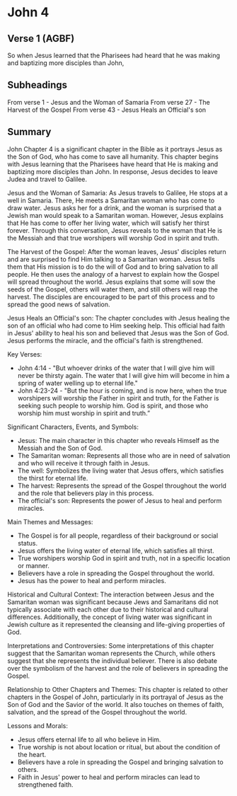 # John 4

## Verse 1 (AGBF)

So when Jesus learned that the Pharisees had heard that he was making and baptizing more disciples than John,

## Subheadings

From verse 1 - Jesus and the Woman of Samaria
From verse 27 - The Harvest of the Gospel
From verse 43 - Jesus Heals an Official's son

## Summary

John Chapter 4 is a significant chapter in the Bible as it portrays Jesus as the Son of God, who has come to save all humanity. This chapter begins with Jesus learning that the Pharisees have heard that He is making and baptizing more disciples than John. In response, Jesus decides to leave Judea and travel to Galilee.

Jesus and the Woman of Samaria:
As Jesus travels to Galilee, He stops at a well in Samaria. There, He meets a Samaritan woman who has come to draw water. Jesus asks her for a drink, and the woman is surprised that a Jewish man would speak to a Samaritan woman. However, Jesus explains that He has come to offer her living water, which will satisfy her thirst forever. Through this conversation, Jesus reveals to the woman that He is the Messiah and that true worshipers will worship God in spirit and truth.

The Harvest of the Gospel:
After the woman leaves, Jesus' disciples return and are surprised to find Him talking to a Samaritan woman. Jesus tells them that His mission is to do the will of God and to bring salvation to all people. He then uses the analogy of a harvest to explain how the Gospel will spread throughout the world. Jesus explains that some will sow the seeds of the Gospel, others will water them, and still others will reap the harvest. The disciples are encouraged to be part of this process and to spread the good news of salvation.

Jesus Heals an Official's son:
The chapter concludes with Jesus healing the son of an official who had come to Him seeking help. This official had faith in Jesus' ability to heal his son and believed that Jesus was the Son of God. Jesus performs the miracle, and the official's faith is strengthened.

Key Verses:
- John 4:14 - "But whoever drinks of the water that I will give him will never be thirsty again. The water that I will give him will become in him a spring of water welling up to eternal life."
- John 4:23-24 - "But the hour is coming, and is now here, when the true worshipers will worship the Father in spirit and truth, for the Father is seeking such people to worship him. God is spirit, and those who worship him must worship in spirit and truth.”

Significant Characters, Events, and Symbols:
- Jesus: The main character in this chapter who reveals Himself as the Messiah and the Son of God.
- The Samaritan woman: Represents all those who are in need of salvation and who will receive it through faith in Jesus.
- The well: Symbolizes the living water that Jesus offers, which satisfies the thirst for eternal life.
- The harvest: Represents the spread of the Gospel throughout the world and the role that believers play in this process.
- The official's son: Represents the power of Jesus to heal and perform miracles.

Main Themes and Messages:
- The Gospel is for all people, regardless of their background or social status.
- Jesus offers the living water of eternal life, which satisfies all thirst.
- True worshipers worship God in spirit and truth, not in a specific location or manner.
- Believers have a role in spreading the Gospel throughout the world.
- Jesus has the power to heal and perform miracles.

Historical and Cultural Context:
The interaction between Jesus and the Samaritan woman was significant because Jews and Samaritans did not typically associate with each other due to their historical and cultural differences. Additionally, the concept of living water was significant in Jewish culture as it represented the cleansing and life-giving properties of God.

Interpretations and Controversies:
Some interpretations of this chapter suggest that the Samaritan woman represents the Church, while others suggest that she represents the individual believer. There is also debate over the symbolism of the harvest and the role of believers in spreading the Gospel.

Relationship to Other Chapters and Themes:
This chapter is related to other chapters in the Gospel of John, particularly in its portrayal of Jesus as the Son of God and the Savior of the world. It also touches on themes of faith, salvation, and the spread of the Gospel throughout the world.

Lessons and Morals:
- Jesus offers eternal life to all who believe in Him.
- True worship is not about location or ritual, but about the condition of the heart.
- Believers have a role in spreading the Gospel and bringing salvation to others.
- Faith in Jesus' power to heal and perform miracles can lead to strengthened faith.